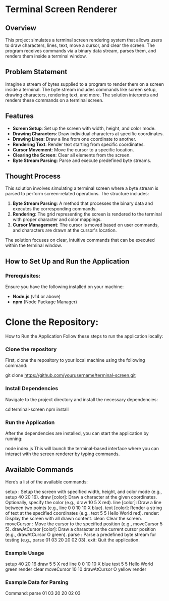 # Terminal Screen Renderer

## Overview
This project simulates a terminal screen rendering system that allows users to draw characters, lines, text, move a cursor, and clear the screen. The program receives commands via a binary data stream, parses them, and renders them inside a terminal window.

## Problem Statement
Imagine a stream of bytes supplied to a program to render them on a screen inside a terminal. The byte stream includes commands like screen setup, drawing characters, rendering text, and more. The solution interprets and renders these commands on a terminal screen.

## Features
- **Screen Setup**: Set up the screen with width, height, and color mode.
- **Drawing Characters**: Draw individual characters at specific coordinates.
- **Drawing Lines**: Draw a line from one coordinate to another.
- **Rendering Text**: Render text starting from specific coordinates.
- **Cursor Movement**: Move the cursor to a specific location.
- **Clearing the Screen**: Clear all elements from the screen.
- **Byte Stream Parsing**: Parse and execute predefined byte streams.

## Thought Process
This solution involves simulating a terminal screen where a byte stream is parsed to perform screen-related operations. The structure includes:
1. **Byte Stream Parsing**: A method that processes the binary data and executes the corresponding commands.
2. **Rendering**: The grid representing the screen is rendered to the terminal with proper character and color mappings.
3. **Cursor Management**: The cursor is moved based on user commands, and characters are drawn at the cursor's location.

The solution focuses on clear, intuitive commands that can be executed within the terminal window.

## How to Set Up and Run the Application

### Prerequisites:
Ensure you have the following installed on your machine:
- **Node.js** (v14 or above)
- **npm** (Node Package Manager)

# Clone the Repository:
How to Run the Application
Follow these steps to run the application locally:

### Clone the repository
First, clone the repository to your local machine using the following command:

git clone https://github.com/yourusername/terminal-screen.git

### Install Dependencies
Navigate to the project directory and install the necessary dependencies:

cd terminal-screen
npm install

### Run the Application
After the dependencies are installed, you can start the application by running:

node index.js
This will launch the terminal-based interface where you can interact with the screen renderer by typing commands.

## Available Commands
Here’s a list of the available commands:

setup <width> <height> <color>: Setup the screen with specified width, height, and color mode (e.g., setup 40 20 16).
draw <x> <y> <char> [color]: Draw a character at the given coordinates. Optionally, specify the color (e.g., draw 10 5 X red).
line <x1> <y1> <x2> <y2> <char> [color]: Draw a line between two points (e.g., line 0 0 10 10 X blue).
text <x> <y> <text> [color]: Render a string of text at the specified coordinates (e.g., text 5 5 Hello World red).
render: Display the screen with all drawn content.
clear: Clear the screen.
moveCursor <x> <y>: Move the cursor to the specified position (e.g., moveCursor 5 5).
drawAtCursor <char> [color]: Draw a character at the current cursor position (e.g., drawAtCursor O green).
parse <byteStream>: Parse a predefined byte stream for testing (e.g., parse 01 03 20 20 02 03).
exit: Quit the application.


### Example Usage

setup 40 20 16
draw 5 5 X red
line 0 0 10 10 X blue
text 5 5 Hello World green
render
clear
moveCursor 10 10
drawAtCursor O yellow
render

### Example Data for Parsing
Command: parse 01 03 20 20 02 03

